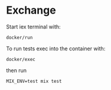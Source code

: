 # Exchange

Start iex terminal with:
```
docker/run
```

To run tests exec into the container with:
```
docker/exec
```

then run

```
MIX_ENV=test mix test
```